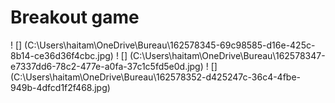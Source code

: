# Breakout game 
! [] (C:\Users\haitam\OneDrive\Bureau\162578345-69c98585-d16e-425c-8b14-ce36d36f4cbc.jpg) 
! [] (C:\Users\haitam\OneDrive\Bureau\162578347-e7337dd6-78c2-477e-a0fa-37c1c5fd5e0d.jpg) 
! [] (C:\Users\haitam\OneDrive\Bureau\162578352-d425247c-36c4-4fbe-949b-4dfcd1f2f468.jpg) 
